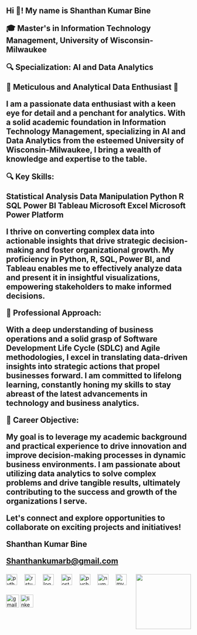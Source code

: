 <h2 align="left">Hi 👋! My name is Shanthan Kumar Bine 
  
🎓 Master's in Information Technology Management, University of Wisconsin-Milwaukee

🔍 Specialization: AI and Data Analytics

🌟 Meticulous and Analytical Data Enthusiast 🌟

I am a passionate data enthusiast with a keen eye for detail and a penchant for analytics. With a solid academic foundation in Information Technology Management, specializing in AI and Data Analytics from the esteemed University of Wisconsin-Milwaukee, I bring a wealth of knowledge and expertise to the table.

🔍 Key Skills:

Statistical Analysis
Data Manipulation
Python
R
SQL
Power BI
Tableau
Microsoft Excel
Microsoft Power Platform

I thrive on converting complex data into actionable insights that drive strategic decision-making and foster organizational growth. My proficiency in Python, R, SQL, Power BI, and Tableau enables me to effectively analyze data and present it in insightful visualizations, empowering stakeholders to make informed decisions.

🚀 Professional Approach:

With a deep understanding of business operations and a solid grasp of Software Development Life Cycle (SDLC) and Agile methodologies, I excel in translating data-driven insights into strategic actions that propel businesses forward. I am committed to lifelong learning, constantly honing my skills to stay abreast of the latest advancements in technology and business analytics.

💼 Career Objective:

My goal is to leverage my academic background and practical experience to drive innovation and improve decision-making processes in dynamic business environments. I am passionate about utilizing data analytics to solve complex problems and drive tangible results, ultimately contributing to the success and growth of the organizations I serve.

Let's connect and explore opportunities to collaborate on exciting projects and initiatives!

Shanthan Kumar Bine

Shanthankumarb@gmail.com </h2>

###

<img align="right" height="150" src="https://i.imgflip.com/65efzo.gif"  />

###

<div align="left">
  <img src="https://cdn.jsdelivr.net/gh/devicons/devicon/icons/python/python-original.svg" height="30" alt="python logo"  />
  <img width="12" />
  <img src="https://cdn.jsdelivr.net/gh/devicons/devicon/icons/rstudio/rstudio-original.svg" height="30" alt="rstudio logo"  />
  <img width="12" />
  <img src="https://cdn.jsdelivr.net/gh/devicons/devicon/icons/r/r-original.svg" height="30" alt="r logo"  />
  <img width="12" />
  <img src="https://cdn.jsdelivr.net/gh/devicons/devicon/icons/postgresql/postgresql-original.svg" height="30" alt="postgresql logo"  />
  <img width="12" />
  <img src="https://cdn.jsdelivr.net/gh/devicons/devicon/icons/pycharm/pycharm-original.svg" height="30" alt="pycharm logo"  />
  <img width="12" />
  <img src="https://cdn.jsdelivr.net/gh/devicons/devicon/icons/numpy/numpy-original.svg" height="30" alt="numpy logo"  />
  <img width="12" />
  <img src="https://cdn.jsdelivr.net/gh/devicons/devicon/icons/mysql/mysql-original.svg" height="30" alt="mysql logo"  />
</div>

###

<div align="left">
  <img src="https://img.shields.io/static/v1?message=Gmail&logo=gmail&label=&color=D14836&logoColor=white&labelColor=&style=for-the-badge" height="35" alt="gmail logo"  />
  <img src="https://img.shields.io/static/v1?message=LinkedIn&logo=linkedin&label=&color=0077B5&logoColor=white&labelColor=&style=for-the-badge" height="35" alt="linkedin logo"  />
</div>

###

